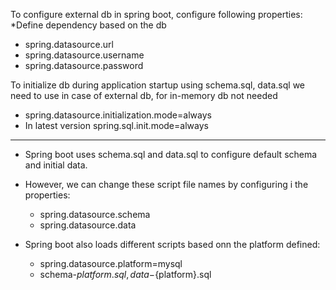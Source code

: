 To configure external db in spring boot, configure following properties:
*Define dependency based on the db
* spring.datasource.url
* spring.datasource.username
* spring.datasource.password


To initialize db during application startup using schema.sql, data.sql we need to use in case of external db, for in-memory db not needed
* spring.datasource.initialization.mode=always
* In latest version spring.sql.init.mode=always


---
* Spring boot uses schema.sql and data.sql to configure default schema and initial data.
* However, we can change these script file names by configuring i the properties:
  * spring.datasource.schema
  * spring.datasource.data


* Spring boot also loads different scripts based onn the platform defined:
  * spring.datasource.platform=mysql
  * schema-${platform}.sql, data-${platform}.sql
